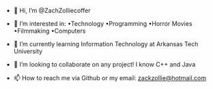 - 👋 Hi, I’m @ZachZolliecoffer


- 👀 I’m interested in:
  •Technology
  •Programming
  •Horror Movies
  •Filmmaking
  •Computers
 

- 🌱 I’m currently learning Information Technology at Arkansas Tech University


- 💞️ I’m looking to collaborate on any project! I know C++ and Java


- 📫 How to reach me via Github or my email: zackzollie@hotmail.com

<!---
ZachZolliecoffer/ZachZolliecoffer is a ✨ special ✨ repository because its `README.md` (this file) appears on your GitHub profile.
You can click the Preview link to take a look at your changes.
--->
